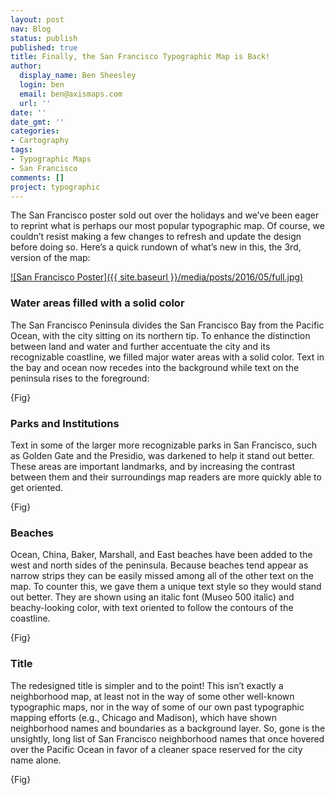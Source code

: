 ```yaml
---
layout: post
nav: Blog
status: publish
published: true
title: Finally, the San Francisco Typographic Map is Back!
author:
  display_name: Ben Sheesley
  login: ben
  email: ben@axismaps.com
  url: ''
date: ''
date_gmt: ''
categories:
- Cartography
tags:
- Typographic Maps
- San Francisco
comments: []
project: typographic
---
```


The San Francisco poster sold out over the holidays and we’ve been eager to reprint what is perhaps our most popular typographic map. Of course, we couldn’t resist making a few changes to refresh and update the design before doing so. Here’s a quick rundown of what’s new in this, the 3rd, version of the map:

[![San Francisco Poster]({{ site.baseurl }}/media/posts/2016/05/full.jpg)](http://store.axismaps.com/product/typographic-map-san-francisco)

### Water areas filled with a solid color
The San Francisco Peninsula divides the San Francisco Bay from the Pacific Ocean, with the city sitting on its northern tip. To enhance the distinction between land and water and further accentuate the city and its recognizable coastline, we filled major water areas with a solid color. Text in the bay and ocean now recedes into the background while text on the peninsula rises to the foreground:

{Fig}

### Parks and Institutions
Text in some of the larger more recognizable parks in San Francisco, such as Golden Gate and the Presidio, was darkened to help it stand out better. These areas are important landmarks, and by increasing the contrast between them and their surroundings map readers are more quickly able to get oriented.

{Fig}

### Beaches
Ocean, China, Baker, Marshall, and East beaches have been added to the west and north sides of the peninsula. Because beaches tend appear as narrow strips they can be easily missed among all of the other text on the map. To counter this, we gave them a unique text style so they would stand out better. They are shown using an italic font (Museo 500 italic) and beachy-looking color, with text oriented to follow the contours of the coastline.

{Fig}

### Title
The redesigned title is simpler and to the point! This isn’t exactly a neighborhood map, at least not in the way of some other well-known typographic maps, nor in the way of some of our own past typographic mapping efforts (e.g., Chicago and Madison), which have shown neighborhood names and boundaries as a background layer. So, gone is the unsightly, long list of San Francisco neighborhood names that once hovered over the Pacific Ocean in favor of a cleaner space reserved for the city name alone.

{Fig}	